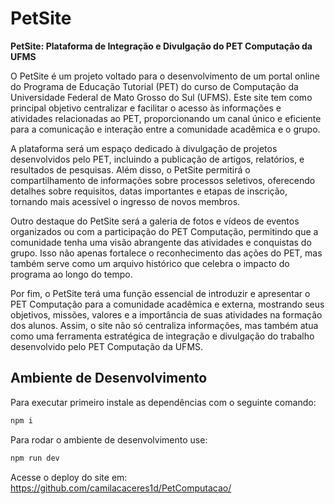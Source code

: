 # PetSite
**PetSite: Plataforma de Integração e Divulgação do PET Computação da UFMS**

O PetSite é um projeto voltado para o desenvolvimento de um portal online do Programa de Educação Tutorial (PET) do curso de Computação da Universidade Federal de Mato Grosso do Sul (UFMS). Este site tem como principal objetivo centralizar e facilitar o acesso às informações e atividades relacionadas ao PET, proporcionando um canal único e eficiente para a comunicação e interação entre a comunidade acadêmica e o grupo.

A plataforma será um espaço dedicado à divulgação de projetos desenvolvidos pelo PET, incluindo a publicação de artigos, relatórios, e resultados de pesquisas. Além disso, o PetSite permitirá o compartilhamento de informações sobre processos seletivos, oferecendo detalhes sobre requisitos, datas importantes e etapas de inscrição, tornando mais acessível o ingresso de novos membros.

Outro destaque do PetSite será a galeria de fotos e vídeos de eventos organizados ou com a participação do PET Computação, permitindo que a comunidade tenha uma visão abrangente das atividades e conquistas do grupo. Isso não apenas fortalece o reconhecimento das ações do PET, mas também serve como um arquivo histórico que celebra o impacto do programa ao longo do tempo.

Por fim, o PetSite terá uma função essencial de introduzir e apresentar o PET Computação para a comunidade acadêmica e externa, mostrando seus objetivos, missões, valores e a importância de suas atividades na formação dos alunos. Assim, o site não só centraliza informações, mas também atua como uma ferramenta estratégica de integração e divulgação do trabalho desenvolvido pelo PET Computação da UFMS.

## Ambiente de Desenvolvimento 

Para executar primeiro instale as dependências com o seguinte comando:

```bash
npm i
```
Para rodar o ambiente de desenvolvimento use: 

```bash
npm run dev
```

Acesse o deploy do site em: https://github.com/camilacaceres1d/PetComputacao/

